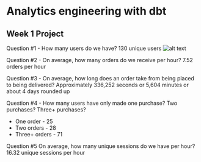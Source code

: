 # Analytics engineering with dbt

## Week 1 Project 

Question #1 - How many users do we have?
130 unique users
![alt text](/workspace/course-dbt/images/Screenshot_1.png)

Question #2 - On average, how many orders do we receive per hour? 
7.52 orders per hour 

Question #3 - On average, how long does an order take from being placed to being delivered?
Approximately 336,252 seconds or 5,604 minutes or about 4 days rounded up

Question #4 - How many users have only made one purchase? Two purchases? Three+ purchases?
- One order - 25 
- Two orders - 28
- Three+ orders - 71 

Question #5 On average, how many unique sessions do we have per hour?
16.32 unique sessions per hour 